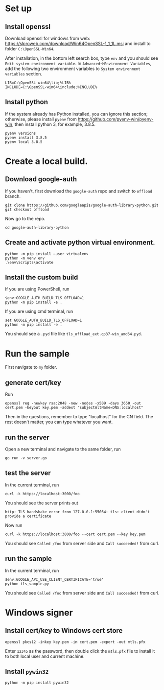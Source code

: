# Set up

## Install openssl

Download openssl for windows from web:
https://slproweb.com/download/Win64OpenSSL-1_1_1L.msi
and install to folder `C:\OpenSSL-Win64`.

After installation, in the bottom left search box, type `env` and you should see
`Edit system environment variable`. In `Advanced`->`Environment Variables`, add
the following two environment variables to `System environment variables` section.
```
LIB=C:\OpenSSL-win64\lib;%LIB%
INCLUDE=C:\OpenSSL-win64\include;%INCLUDE%
```

## Install python

If the system already has Python installed, you can ignore this section; otherwise,
please install `pyenv` from https://github.com/pyenv-win/pyenv-win, then install
python 3, for example, 3.8.5.
```
pyenv versions
pyenv install 3.8.5
pyenv local 3.8.5
```

# Create a local build.

## Download google-auth

If you haven't, first download the `google-auth` repo and switch to `offload` branch.

```
git clone https://github.com/googleapis/google-auth-library-python.git
git checkout offload
```

Now go to the repo.
```
cd google-auth-library-python
```

## Create and activate python virtual environment.

```
python -m pip install –user virtualenv
python -m venv env
.\env\Scripts\activate
```

## Install the custom build

If you are using PowerShell, run
```
$env:GOOGLE_AUTH_BUILD_TLS_OFFLOAD=1
python -m pip install -e .
```

If you are using cmd terminal, run
```
set GOOGLE_AUTH_BUILD_TLS_OFFLOAD=1
python -m pip install -e .
```

You should see a `.pyd` file like `tls_offload_ext.cp37-win_amd64.pyd`.

# Run the sample

First navigate to `my` folder.

## generate cert/key 

Run 
```
openssl req -newkey rsa:2048 -new -nodes -x509 -days 3650 -out cert.pem -keyout key.pem -addext "subjectAltName=DNS:localhost"
```
Then in the questions, remember to type "localhost" for the CN field. The rest doesn't matter, you
can type whatever you want.

## run the server 

Open a new terminal and navigate to the same folder, run

```
go run -v server.go 
```

## test the server

In the current terminal, run 

```
curl -k https://localhost:3000/foo 
```
You should see the server prints out 
```
http: TLS handshake error from 127.0.0.1:55064: tls: client didn't provide a certificate
```

Now run 
```
curl -k https://localhost:3000/foo --cert cert.pem --key key.pem 
```
You should see `Called /foo` from server side and `Call succeeded!` from curl.

## run the sample

In the current terminal, run

```
$env:GOOGLE_API_USE_CLIENT_CERTIFICATE='true'
python tls_sample.py
```

You should see `Called /foo` from server side and `Call succeeded!` from curl.

# Windows signer

## Install cert/key to Windows cert store

```
openssl pkcs12 -inkey key.pem -in cert.pem -export -out mtls.pfx
```
Enter `12345` as the password, then double click the `mtls.pfx` file to install it
to both local user and current machine.

## Install `pywin32`

```
python -m pip install pywin32
```
